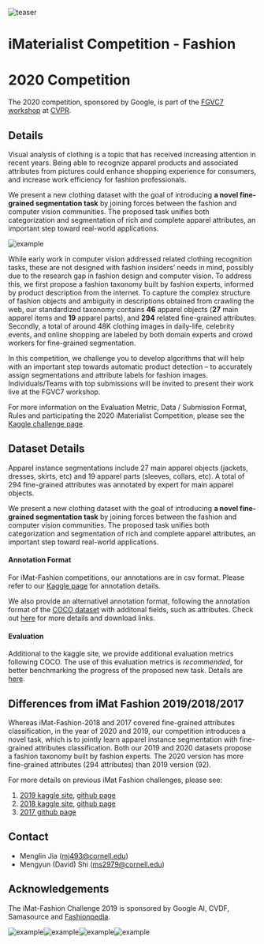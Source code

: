 ![teaser](assets/teaser.png)

# iMaterialist Competition - Fashion

# 2020 Competition
The 2020 competition, sponsored by Google, is part of the [FGVC7 workshop](https://sites.google.com/view/fgvc7) at [CVPR](http://cvpr2020.thecvf.com/). 



## Details

Visual analysis of clothing is a topic that has received increasing attention in recent years. Being able to recognize apparel products and associated attributes from pictures could enhance shopping experience for consumers, and increase work efficiency for fashion professionals.

We present a new clothing dataset with the goal of introducing **a novel fine-grained segmentation task** by joining forces between the fashion and computer vision communities. The proposed task unifies both categorization and segmentation of rich and complete apparel attributes, an important step toward real-world applications. 

![example](assets/example.jpg)

While early work in computer vision addressed related clothing recognition tasks, these are not designed with fashion insiders’ needs in mind, possibly due to the research gap in fashion design and computer vision. To address this, we first propose a fashion taxonomy built by fashion experts, informed by product description from the internet. To capture the complex structure of fashion objects and ambiguity in descriptions obtained from crawling the web, our standardized taxonomy contains **46** apparel objects (**27** main apparel items and **19** apparel parts), and **294** related fine-grained attributes. Secondly, a total of around 48K clothing images in daily-life, celebrity events, and online shopping are labeled by both domain experts and crowd workers for fine-grained segmentation.

In this competition, we challenge you to develop algorithms that will help with an important step towards automatic product detection – to accurately assign segmentations and attribute labels for fashion images. Individuals/Teams with top submissions will be invited to present their work live at the FGVC7 workshop.

For more information on the Evaluation Metric, Data / Submission Format, Rules and participating the 2020 iMaterialist Competition, please see the [Kaggle challenge page](https://www.kaggle.com/c/imaterialist-fashion-2020-FGVC7).



## Dataset Details

Apparel instance segmentations include 27 main apparel objects  (jackets, dresses, skirts, etc) and 19 apparel parts (sleeves, collars, etc). A total of 294 fine-grained attributes was annotated by expert for main apparel objects. 

We present a new clothing dataset with the goal of introducing **a novel fine-grained segmentation task** by joining forces between the fashion and computer vision communities. The proposed task unifies both categorization and segmentation of rich and complete apparel attributes, an important step toward real-world applications.



#### Annotation Format

For iMat-Fashion competitions, our annotations are in csv format. Please refer to our [Kaggle page](https://www.kaggle.com/c/imaterialist-fashion-2020-FGVC7/overview/evaluation) for annotation details.

We also provide an alternativel annotation format, following the annotation format of the [COCO dataset](http://mscoco.org/dataset/#download) with additonal fields, such as attributes. Check out [here](https://github.com/cvdfoundation/fashionpedia) for more details and download links. 

#### Evaluation

Additional to the kaggle site, we provide additional evaluation metrics following COCO. The use of this evaluation metrics is *recommended*, for better benchmarking the progress of the proposed new task. Details are [here](https://github.com/KMnP/fashionpedia-api). 



## Differences from iMat Fashion 2019/2018/2017

Whereas iMat-Fashion-2018 and 2017 covered fine-grained attributes classification, in the year of 2020 and 2019, our competition introduces a novel task, which is to jointly learn apparel instance segmentation with fine-grained attributes classification. Both our 2019 and 2020 datasets propose a fashion taxonomy built by fashion experts. The 2020 version has more fine-grained attributes (294 attributes) than 2019 version (92).

For more details on previous iMat Fashion challenges, please see:

1. [2019 kaggle site](https://www.kaggle.com/c/imaterialist-fashion-2019-FGVC6), [github page](https://github.com/visipedia/imat_comp/tree/master/2019)
2. [2018 kaggle site](https://www.kaggle.com/c/imaterialist-challenge-fashion-2018), [github page](https://github.com/visipedia/imat_fashion_comp)
3. [2017 github page](https://github.com/visipedia/imat_comp/tree/master/2017)

## Contact

- Menglin Jia (mj493@cornell.edu)
- Mengyun (David) Shi (ms2979@cornell.edu)

## Acknowledgements

The iMat-Fashion Challenge 2019 is sponsored by Google AI, CVDF, Samasource and [Fashionpedia](https://fashionpedia.github.io/home/index.html).

![example](https://s3.amazonaws.com/ifashionist/Kaggle/googleai.jpg)![example](<https://s3.amazonaws.com/ifashionist/Kaggle/cvdf-logo.png>)![example](<https://s3.amazonaws.com/ifashionist/Kaggle/samasource-logo1.jpg>)![example](<https://s3.amazonaws.com/ifashionist/Kaggle/Fashionpedia_logo.jpg>)